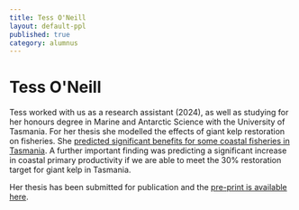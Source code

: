 ```yaml
---
title: Tess O'Neill
layout: default-ppl
published: true
category: alumnus
---
```


# Tess O'Neill

Tess worked with us as a research assistant (2024), as well as studying for her honours degree in Marine and Antarctic Science with the University of Tasmania. For her thesis she modelled the effects of giant kelp restoration on fisheries. She [predicted significant benefits for some coastal fisheries in Tasmania](https://www.biorxiv.org/content/10.1101/2024.12.16.628810v1.abstract). A further important finding was predicting a significant increase in coastal primary productivity if we are able to meet the 30% restoration target for giant kelp in Tasmania.

Her thesis has been submitted for publication and the [pre-print is available here](https://www.biorxiv.org/content/10.1101/2024.12.16.628810v1.abstract). 


